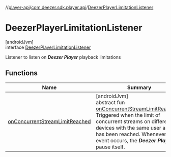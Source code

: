 //[player-api](../../../index.md)/[com.deezer.sdk.player.api](../index.md)/[DeezerPlayerLimitationListener](index.md)

# DeezerPlayerLimitationListener

[androidJvm]\
interface [DeezerPlayerLimitationListener](index.md)

Listener to listen on **_Deezer Player_** playback limitations

## Functions

| Name                                                                    | Summary                                                                                                                                                                                                                                                                                             |
| ----------------------------------------------------------------------- | --------------------------------------------------------------------------------------------------------------------------------------------------------------------------------------------------------------------------------------------------------------------------------------------------- |
| [onConcurrentStreamLimitReached](on-concurrent-stream-limit-reached.md) | [androidJvm]<br/>abstract fun [onConcurrentStreamLimitReached](on-concurrent-stream-limit-reached.md)()<br/>Triggered when the limit of concurrent streams on different devices with the same user account has been reached. Whenever this event occurs, the **_Deezer Player_** will pause itself. |
